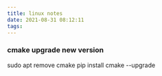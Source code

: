 ```yaml
---
title: linux notes
date: 2021-08-31 08:12:11
tags:
---
```

### cmake upgrade new version
sudo apt remove cmake
pip install cmake --upgrade
